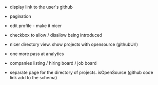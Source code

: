 - display link to the user's github

- pagination

- edit profile - make it nicer

- checkbox to allow / disallow being introduced

- nicer directory view. show projects with opensource (githubUrl)

- one more pass at analytics

- companies listing / hiring board / job board

- separate page for the directory of projects. isOpenSource (github code link add to the schema)
